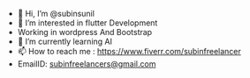 - 👋 Hi, I’m @subinsunil
- 👀 I’m interested in flutter Development
- Working in wordpress And Bootstrap
- 🌱 I’m currently learning AI 
- 📫 How to reach me : https://www.fiverr.com/subinfreelancer
- EmailID:    subinfreelancers@gmail.com
